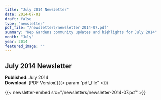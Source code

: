 ```yaml
---
title: "July 2014 Newsletter"
date: 2014-07-01
draft: false
type: "newsletter"
pdf_file: "/newsletters/newsletter-2014-07.pdf"
summary: "Kep Gardens community updates and highlights for July 2014"
month: "July"
year: 2014
featured_image: ""
---
```


## July 2014 Newsletter

**Published:** July 2014  
**Download:** [PDF Version]({{< param "pdf_file" >}})

{{< newsletter-embed src="/newsletters/newsletter-2014-07.pdf" >}}
